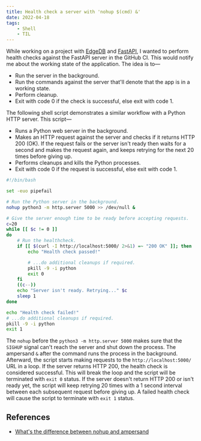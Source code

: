 ```yaml
---
title: Health check a server with 'nohup $(cmd) &'
date: 2022-04-18
tags:
    - Shell
    - TIL
---
```


While working on a project with [EdgeDB](https://www.edgedb.com/) and
[FastAPI](https://fastapi.tiangolo.com/), I wanted to perform health checks against the
FastAPI server in the GitHub CI. This would notify me about the working state of the
application. The idea is to—

* Run the server in the background.
* Run the commands against the server that'll denote that the app is in a working state.
* Perform cleanup.
* Exit with code 0 if the check is successful, else exit with code 1.

The following shell script demonstrates a similar workflow with a Python HTTP server. This script—

* Runs a Python web server in the background.
* Makes an HTTP request against the server and checks if it returns HTTP 200 (OK).
  If the request fails or the server isn't ready then waits for a second and makes the
  request again, and keeps retrying for the next 20 times before giving up.
* Performs cleanups and kills the Python processes.
* Exit with code 0 if the request is successful, else exit with code 1.

```bash
#!/bin/bash

set -euo pipefail

# Run the Python server in the background.
nohup python3 -m http.server 5000 >> /dev/null &

# Give the server enough time to be ready before accepting requests.
c=20
while [[ $c != 0 ]]
do
    # Run the healthcheck.
    if [[ $(curl -I http://localhost:5000/ 2>&1) =~ "200 OK" ]]; then
        echo "Health check passed!"

        # ...do additional cleanups if required.
        pkill -9 -i python
        exit 0
    fi
    ((c--))
    echo "Server isn't ready. Retrying..." $c
    sleep 1
done

echo "Health check failed!"
# ...do additional cleanups if required.
pkill -9 -i python
exit 1
```

The `nohup` before the `python3 -m http.server 5000` makes sure that the `SIGHUP` signal
can't reach the server and shut down the process. The ampersand `&` after the command
runs the process in the background. Afterward, the script starts making requests to the
`http://localhost:5000/` URL in a loop. If the server returns HTTP 200, the health check
is considered successful. This will break the loop and the script will be terminated with
`exit 0` status. If the server doesn't return HTTP 200 or isn't ready yet, the script
will keep retrying 20 times with a 1 second interval between each subsequent request
before giving up. A failed health check will cause the script to terminate with `exit 1`
status.

## References

* [What's the difference between nohup and ampersand](https://stackoverflow.com/questions/15595374/whats-the-difference-between-nohup-and-ampersand)

